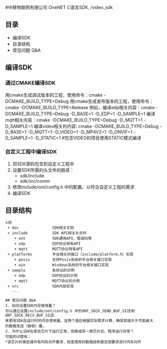 #中移物联网有限公司 OneNET C语言SDK, /video_sdk
## 目录
 * 编译SDK
 * 目录结构
 * 常见问题 Q&A
 
## 编译SDK
### 通过CMAKE编译SDK
用cmake生成调试版本的工程，使用命令：cmake -DCMAKE_BUILD_TYPE=Debug
用cmake生成发布版本的工程，使用命令：cmake -DCMAKE_BUILD_TYPE=Release
例如，编译edp相关内容：cmake -DCMAKE_BUILD_TYPE=Debug -D_BASE=1 -D_EDP=1 -D_SAMPLE=1
      编译mqtt相关内容：cmake -DCMAKE_BUILD_TYPE=Debug -D_MQTT=1 -D_SAMPLE=1 
      编译video相关的内容: cmake -DCMAKE_BUILD_TYPE=Debug -D_BASE=1 -D_MQTT=1 -D_VIDEO=1 -D_MP4V2=1 -D_ONVIF=1 -D_SAMPLE=1 -D_STATIC=1 #包含VIDEO的项目使用STATIC模式编译
### 自定义工程中编译SDK
1. 将SDK源码包含到自定义工程中
2. 设置SDK所需的头文件的路径：
   * sdk/include
   * sdk/src/comm
3. 修改include/ont/config.h 中的配置，以符合自定义工程的需求
4. 编译SDK


## 目录结构
```
sdk
 + doc               SDK相关文档
 + include           SDK API相关头文件
    + ont            SDK通用API、错误码等
    + edp            EDP协议特有API
    + mqtt           MQTT协议特有API
 + platforms         平台相关的接口（include/platform.h）实现
    + posix          支持Posix系统的平台相关接口实现
    + win            Windows系统的平台相关接口实现  
 + sample            各协议的示例
    + edp            EDP协议的示例
    + mqtt           MQTT协议的示例
 + src               SDK内部实现
   ...

## 常见问题 Q&A
1. 如何设置SDK内存使用量？
可以通过设置include/ont/config.h 中的ONT_SOCK_SEND_BUF_SIZE和ONT_SOCK_RECV_BUF_SIZE
来更改SDK在运行时的内存使用量。这两个值应根据实际需求计算，确保其值大于可能最大
的数据发送（接收）量。
2. 为什么SDK在某些芯片下运行正常，但换成另一款芯片后，程序运行异常？
可能的问题有：
*该芯片的某些操作有内存对齐要求，检查使用的数据结构是否按要求进行内存对齐
